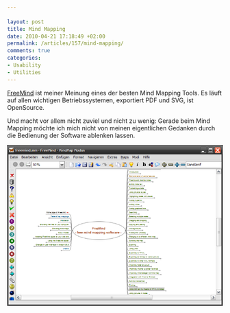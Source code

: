 ```yaml
---

layout: post
title: Mind Mapping
date: 2010-04-21 17:18:49 +02:00
permalink: /articles/157/mind-mapping/
comments: true
categories: 
- Usability
- Utilities
---
```


[FreeMind](http://freemind.sourceforge.net/wiki/index.php/Main_Page) ist
meiner Meinung eines der besten Mind Mapping Tools. Es läuft auf allen
wichtigen Betriebssystemen, exportiert PDF und SVG, ist OpenSource.

Und macht vor allem nicht zuviel und nicht zu wenig: Gerade beim Mind
Mapping möchte ich mich nicht von meinen eigentlichen Gedanken durch die
Bedienung der Software ablenken lassen.

![](/images/posts/5.png)
